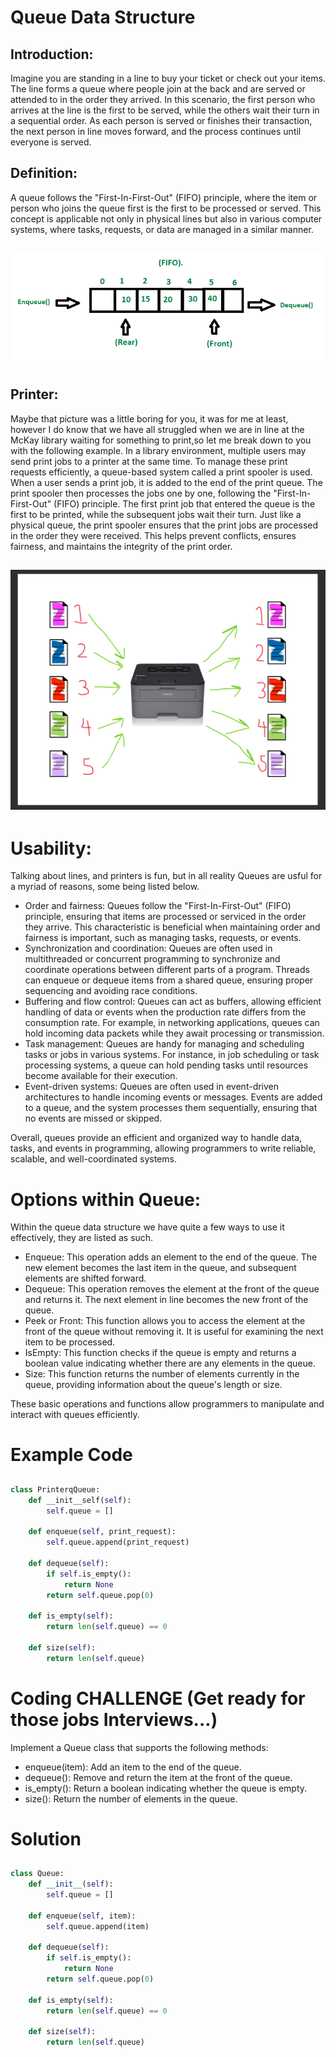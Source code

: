 # Queue Data Structure

## Introduction:

Imagine you are standing in a line to buy your ticket or check out your items. The line forms a queue where people join at the back and are served or attended to in the order they arrived. In this scenario, the first person who arrives at the line is the first to be served, while the others wait their turn in a sequential order. As each person is served or finishes their transaction, the next person in line moves forward, and the process continues until everyone is served. 

## Definition:

A queue follows the "First-In-First-Out" (FIFO) principle, where the item or person who joins the queue first is the first to be processed or served. This concept is applicable not only in physical lines but also in various computer systems, where tasks, requests, or data are managed in a similar manner.
## ![Queue Example](images/fifo.png)

## Printer:

Maybe that picture was a little boring for you, it was for me at least, however I do know that we have all struggled when we are in line at the McKay library waiting for something to print,so let me break down to you with the following example.  In a library environment, multiple users may send print jobs to a printer at the same time. To manage these print requests efficiently, a queue-based system called a print spooler is used. When a user sends a print job, it is added to the end of the print queue. The print spooler then processes the jobs one by one, following the "First-In-First-Out" (FIFO) principle. The first print job that entered the queue is the first to be printed, while the subsequent jobs wait their turn. Just like a physical queue, the print spooler ensures that the print jobs are processed in the order they were received. This helps prevent conflicts, ensures fairness, and maintains the integrity of the print order.
## ![Printer Example](images/printer_queue.png)

# Usability:

Talking about lines, and printers is fun, but in all reality Queues are usful for a myriad of reasons, some being listed below. 
* Order and fairness: Queues follow the "First-In-First-Out" (FIFO) principle, ensuring that items are processed or serviced in the order they arrive. This characteristic is beneficial when maintaining order and fairness is important, such as managing tasks, requests, or events.
* Synchronization and coordination: Queues are often used in multithreaded or concurrent programming to synchronize and coordinate operations between different parts of a program. Threads can enqueue or dequeue items from a shared queue, ensuring proper sequencing and avoiding race conditions.
* Buffering and flow control: Queues can act as buffers, allowing efficient handling of data or events when the production rate differs from the consumption rate. For example, in networking applications, queues can hold incoming data packets while they await processing or transmission.
* Task management: Queues are handy for managing and scheduling tasks or jobs in various systems. For instance, in job scheduling or task processing systems, a queue can hold pending tasks until resources become available for their execution.
* Event-driven systems: Queues are often used in event-driven architectures to handle incoming events or messages. Events are added to a queue, and the system processes them sequentially, ensuring that no events are missed or skipped.

Overall, queues provide an efficient and organized way to handle data, tasks, and events in programming, allowing programmers to write reliable, scalable, and well-coordinated systems.

# Options within Queue:

Within the queue data structure we have quite a few ways to use it effectively, they are listed as such. 

* Enqueue: This operation adds an element to the end of the queue. The new element becomes the last item in the queue, and subsequent elements are shifted forward.
* Dequeue: This operation removes the element at the front of the queue and returns it. The next element in line becomes the new front of the queue.
* Peek or Front: This function allows you to access the element at the front of the queue without removing it. It is useful for examining the next item to be processed.
* IsEmpty: This function checks if the queue is empty and returns a boolean value indicating whether there are any elements in the queue.
* Size: This function returns the number of elements currently in the queue, providing information about the queue's length or size. 

These basic operations and functions allow programmers to manipulate and interact with queues efficiently.

# Example Code

##
```python
class PrinterqQueue:
    def __init__self(self):
        self.queue = []

    def enqueue(self, print_request):
        self.queue.append(print_request)
    
    def dequeue(self):
        if self.is_empty():
            return None
        return self.queue.pop(0)
    
    def is_empty(self):
        return len(self.queue) == 0

    def size(self):
        return len(self.queue)

```

# Coding CHALLENGE (Get ready for those jobs Interviews...)

Implement a Queue class that supports the following methods:

* enqueue(item): Add an item to the end of the queue.
* dequeue(): Remove and return the item at the front of the queue.
* is_empty(): Return a boolean indicating whether the queue is empty.
* size(): Return the number of elements in the queue.

# Solution

##
```python
class Queue:
    def __init__(self):
        self.queue = []

    def enqueue(self, item):
        self.queue.append(item)

    def dequeue(self):
        if self.is_empty():
            return None
        return self.queue.pop(0)

    def is_empty(self):
        return len(self.queue) == 0

    def size(self):
        return len(self.queue)

```